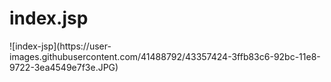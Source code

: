 # index.jsp

<p>![index-jsp](https://user-images.githubusercontent.com/41488792/43357424-3ffb83c6-92bc-11e8-9722-3ea4549e7f3e.JPG)
<h6><script> 태그를 사용하여 jsp 문법을 쓰면 된다.<br>
location,href = “이동하고 싶은 jsp 파일”</h6></p>

# login.jsp
```jsp
  
<meta http-equiv="Content-Type" content="text/html; charset=UTF-8">
<meta name="viewport" content="width=device-width", initial-scale="1">
<link rel="stylesheet" href="css/bootstrap.min.css">
<title>JSP 게시판 웹사이트</title>

  ```
 반응형 웹에 사용되는 meta 태그를 넣어주자 (bootstrap 사용)<br>
 **width** 속성은 뷰포트의 크기를 조정한다. 특정한 숫자를 사용해 width=600이라고 할 수도 있고 devie-width와 같은 특정한 값을 사용할수 있는데, <strong>device-width</strong>는 100% 스케일에서 CSS 픽셀들로 계산된 화면의 폭을 의미한다.<br>
  **initial-scale** 속성은 페이지가 처음 로드될 때 줌 레벨을 조저한다.(사용자가 얼마나 페이지를 줌-인, 줌-아우트 할 수 있는지를 조정한다.<br>
 **rel="stylesheet"** 스타일 시트는 html이 가지는 불편함 점을 해소하기 위해서 만들어진 html의 보완 도구다.(CSS사용)<br>
 ```jsp
 <nav class="navbar navbar-default">
		<div class="navbar-header">
			<button type="button" class="navbar-toggle collapsed"
				data-toggle="collapse" data-target="#bs-example-navbar-collapse-1"
				aria-expanded="false">
				<span class="icon-bar"></span>
				<span class="icon-bar"></span>
				<span class="icon-bar"></span>
			</button>
			<a class="navbar-brand" href="main.jsp">JSP 게시판 웹 사이트</a>
		</div>
		<div class="collapse navbar-collapse" id="bs-example-navbar-collapse-1">
			<ul class="nav navbar-nav">
				<li><a href="main.jsp">메인</a></li>
				<li><a href="bbs.jsp">게시판</a></li>
					
			</ul>
			<ul class="nav navbar-nav navbar-right">
        		 <li class="dropdown">
         		  <a href="#" class="dropdown-toggle" 
          			  data-toggle="dropdown" role="button" aria-haspopup="true" 
           			  aria-expanded="false">접속하기 <span class="caret"></span></a>
      		<ul class="dropdown-menu">
      		        <li class="active"><a href="login.jsp">로그인</a></li>
             		<li><a href="join.jsp">회원가입</a></li>
            </ul>    
         		</li>
       		</ul>

		</div>
	</nav>
  ```
 <nav> </nav> nav 태그는 사이트에서 주요한 네비게이션 역할을 하는 링크 그룹을 담을 때 사용합니다. nav 요소를 사용하면, 스크린 리더를 이용하는 사용자가 네비게이션을 쉽고 빠르게 찾을 수 있고, 필요하지 않을 경우 건너뛰기 할 수 있습니다.<br>
**숨김기능 구현**(CSS js문법)<br>
태그에 **data-toggle="collapse"**와  **data-target**을 붙이기만 하면 숨김 가능한 다른 태그를 제어하게 된다. data-target 속성은 숨김을 적용할 css 선택자를 값으로 받는다. 숨김 가능한 태그에 collapse 클래스를 잊지 마라. 
 
 

